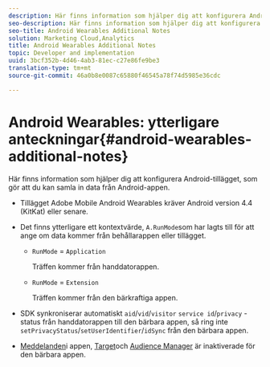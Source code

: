 ```yaml
---
description: Här finns information som hjälper dig att konfigurera Android-tillägget, som gör att du kan samla in data från Android-appen.
seo-description: Här finns information som hjälper dig att konfigurera Android-tillägget, som gör att du kan samla in data från Android-appen.
seo-title: Android Wearables Additional Notes
solution: Marketing Cloud,Analytics
title: Android Wearables Additional Notes
topic: Developer and implementation
uuid: 3bcf352b-4d46-4ab3-81ec-c27e86fe9be3
translation-type: tm+mt
source-git-commit: 46a0b8e0087c65880f46545a78f74d5985e36cdc

---
```



# Android Wearables: ytterligare anteckningar{#android-wearables-additional-notes}

Här finns information som hjälper dig att konfigurera Android-tillägget, som gör att du kan samla in data från Android-appen.

* Tillägget Adobe Mobile Android Wearables kräver Android version 4.4 (KitKat) eller senare.
* Det finns ytterligare ett kontextvärde, `A.RunMode`som har lagts till för att ange om data kommer från behållarappen eller tillägget.

   * `RunMode` = `Application`

      Träffen kommer från handdatorappen.

   * `RunMode` = `Extension`

      Träffen kommer från den bärkraftiga appen.

* SDK synkroniserar automatiskt `aid`/`vid`/`visitor` `service id`/`privacy` -status från handdatorappen till den bärbara appen, så ring inte `setPrivacyStatus`/`setUserIdentifier`/`idSync` från den bärbara appen.
* [Meddelanden](/help/android/messaging-main/messaging/messaging.md)i appen, [Target](/help/android/target-main/target.md)och [Audience Manager](/help/android/audience-manager/audiencemgmt.md) är inaktiverade för den bärbara appen.

